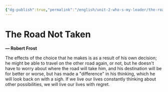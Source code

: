 ```yaml
---
{"dg-publish":true,"permalink":"/english/unit-2-who-s-my-leader/the-road-not-taken/","dgHomeLink":true,"dgPassFrontmatter":false,"dgShowLocalGraph":true}
---
```


# The Road Not Taken
**— Robert Frost**

The effects of the choice that he makes is as a result of his own decision; he might be able to travel on the other road again, or not, but he doesn't have to worry about where the road will take him, and his destination will be for better or worse, but has made a "difference" in his thinking, which he will look back on with a sigh. If we live our lives constantly thinking about other possibilities, we will live our lives with regret. 
